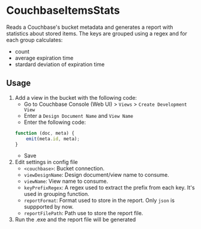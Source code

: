 CouchbaseItemsStats
===================

Reads a Couchbase's bucket metadata and generates a report with statistics about stored items.
The keys are grouped using a regex and for each group calculates:
* count
* average expiration time
* stardard deviation of expiration time

## Usage

1. Add a view in the bucket with the following code:
	* Go to Couchbase Console (Web UI) > `Views` > `Create Development View`
	* Enter a `Design Document Name` and `View Name`
	* Enter the following code:
	```js
    function (doc, meta) {
		emit(meta.id, meta);
    }
    ```
    * Save
2. Edit settings in config file
	* `<couchbase>`: Bucket connection.
	* `viewDesignName`: Design document/view name to consume.
    * `viewName`: View name to consume.
    * `keyPrefixRegex`: A regex used to extract the prefix from each key. It's used in grouping function.
    * `reportFormat`: Format used to store in the report. Only `json` is suppported by now.
    * `reportFilePath`: Path use to store the report file.
3. Run the .exe and the report file will be generated